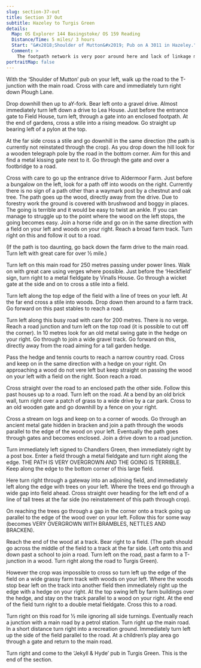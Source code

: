 ```yaml
---
slug: section-37-out
title: Section 37 Out
subtitle: Hazeley to Turgis Green
details:
  Map: OS Explorer 144 Basingstoke/ OS 159 Reading
  Distance/Time: 5 miles/ 3 hours
  Start: "&#x2018;Shoulder of Mutton&#x2019; Pub on A 3011 in Hazeley."
  Comment: >
    The footpath network is very poor around here and lack of linkage means some road walking. Paths are very overgrown or non existent; paths through crops are not reinstated. Brambles, nettles and especially bracken suggest thick trousers. Do not attempt this section if light is poor or days are short.
portraitMap: false
---
```

With the ‘Shoulder of Mutton’ pub on your left, walk up the road to the T-junction with the main road. Cross with care and immediately turn right down Plough Lane.

Drop downhill then up to aY-fork. Bear left onto a gravel drive. Almost immediately turn left down a drive to Lea House. Just before the entrance gate to Field House, turn left, through a gate into an enclosed footpath. At the end of gardens, cross a stile into a rising meadow. Go straight up bearing left of a pylon at the top.

At the far side cross a stile and go downhill in the same direction (the path is currently not reinstated through the crop). As you drop down the hill look for a wooden telegraph pole by the road in the bottom corner. Aim for this and find a metal kissing gate next to it. Go through the gate and over a footbridge to a road.

Cross with care to go up the entrance drive to Aldermoor Farm. Just before a bungalow on the left, look for a path off into woods on the right. Currently there is no sign of a path other than a waymark post by a chestnut and oak tree. The path goes up the wood, directly away from the drive. Due to forestry work the ground is covered with brushwood and boggy in places. The going is terrible and it would be easy to twist an ankle. If you can manage to struggle up to the point where the wood on the left stops, the going becomes easy. Join a horse ride and go on in the same direction with a field on your left and woods on your right. Reach a broad farm track. Turn right on this and follow it out to a road.

(If the path is too daunting, go back down the farm drive to the main road. Turn left with great care for over ½ mile.)

Turn left on this main road for 250 metres passing under power lines. Walk on with great care using verges where possible. Just before the ‘Heckfield’ sign, turn right to a metal fieldgate by Vinalls House. Go through a wicket gate at the side and on to cross a stile into a field.

Turn left along the top edge of the field with a line of trees on your left. At the far end cross a stile into woods. Drop down then around to a farm track. Go forward on this past stables to reach a road.

Turn left along this busy road with care for 200 metres. There is no verge. Reach a road junction and turn left on the top road (it is possible to cut off the corner). In 10 metres look for an old metal swing gate in the hedge on your right. Go through to join a wide gravel track. Go forward on this, directly away from the road aiming for a tall garden hedge.

Pass the hedge and tennis courts to reach a narrow country road. Cross and keep on in the same direction with a hedge on your right. On approaching a wood do not vere left but keep straight on passing the wood on your left with a field on the right. Soon reach a road.

Cross straight over the road to an enclosed path the other side. Follow this past houses up to a road. Turn left on the road. At a bend by an old brick wall, turn right over a patch of grass to a wide drive by a car park. Cross to an old wooden gate and go downhill by a fence on your right.

Cross a stream on logs and keep on to a corner of woods. Go through an ancient metal gate hidden in bracken and join a path through the woods parallel to the edge of the wood on your left. Eventually the path goes through gates and becomes enclosed. Join a drive down to a road junction.

Turn immediately left signed to Chandlers Green, then immediately right by a post box. Enter a field through a metal fieldgate and turn right along the edge. THE PATH IS VERY OVERGROWN AND THE GOING IS TERRIBLE. Keep along the edge to the bottom corner of this large field.

Here turn right through a gateway into an adjoining field, and immediately left along the edge with trees on your left. Where the trees end go through a wide gap into field ahead. Cross straight over heading for the left end of a line of tall trees at the far side (no reinstatement of this path through crop).

On reaching the trees go through a gap in the corner onto a track going up parallel to the edge of the wood over on your left. Follow this for some way (becomes VERY OVERGROWN WITH BRAMBLES, NETTLES AND BRACKEN).

Reach the end of the wood at a track. Bear right to a field. (The path should go across the middle of the field to a track at the far side. Left onto this and down past a school to join a road. Turn left on the road, past a farm to a T-junction in a wood. Turn right along the road to Turgis Green).

However the crop was impossible to cross so turn left up the edge of the field on a wide grassy farm track with woods on your left. Where the woods stop bear left on the track into another field then immediately right up the edge with a hedge on your right. At the top swing left by farm buildings over the hedge, and stay on the track parallel to a wood on your right. At the end of the field turn right to a double metal fieldgate. Cross this to a road.

Turn right on this road for ½ mile ignoring all side turnings. Eventually reach a junction with a main road by a petrol station. Turn right up the main road. In a short distance turn right into a recreation ground. Immediately turn left up the side of the field parallel to the road. At a children’s play area go through a gate and return to the main road.

Turn right and come to the ‘Jekyll & Hyde’ pub in Turgis Green. This is the end of the section.


